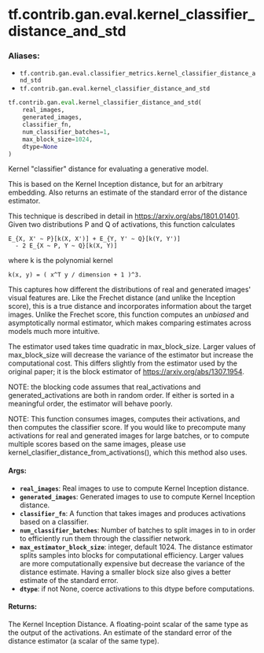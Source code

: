 <div itemscope itemtype="http://developers.google.com/ReferenceObject">
<meta itemprop="name" content="tf.contrib.gan.eval.kernel_classifier_distance_and_std" />
<meta itemprop="path" content="Stable" />
</div>

# tf.contrib.gan.eval.kernel_classifier_distance_and_std

### Aliases:

* `tf.contrib.gan.eval.classifier_metrics.kernel_classifier_distance_and_std`
* `tf.contrib.gan.eval.kernel_classifier_distance_and_std`

``` python
tf.contrib.gan.eval.kernel_classifier_distance_and_std(
    real_images,
    generated_images,
    classifier_fn,
    num_classifier_batches=1,
    max_block_size=1024,
    dtype=None
)
```

Kernel "classifier" distance for evaluating a generative model.

This is based on the Kernel Inception distance, but for an arbitrary
embedding. Also returns an estimate of the standard error of the distance
estimator.

This technique is described in detail in https://arxiv.org/abs/1801.01401.
Given two distributions P and Q of activations, this function calculates

    E_{X, X' ~ P}[k(X, X')] + E_{Y, Y' ~ Q}[k(Y, Y')]
      - 2 E_{X ~ P, Y ~ Q}[k(X, Y)]

where k is the polynomial kernel

    k(x, y) = ( x^T y / dimension + 1 )^3.

This captures how different the distributions of real and generated images'
visual features are. Like the Frechet distance (and unlike the Inception
score), this is a true distance and incorporates information about the
target images. Unlike the Frechet score, this function computes an
*unbiased* and asymptotically normal estimator, which makes comparing
estimates across models much more intuitive.

The estimator used takes time quadratic in max_block_size. Larger values of
max_block_size will decrease the variance of the estimator but increase the
computational cost. This differs slightly from the estimator used by the
original paper; it is the block estimator of https://arxiv.org/abs/1307.1954.

NOTE: the blocking code assumes that real_activations and
generated_activations are both in random order. If either is sorted in a
meaningful order, the estimator will behave poorly.

NOTE: This function consumes images, computes their activations, and then
computes the classifier score. If you would like to precompute many
activations for real and generated images for large batches, or to compute
multiple scores based on the same images, please use
kernel_clasifier_distance_from_activations(), which this method also uses.

#### Args:

* <b>`real_images`</b>: Real images to use to compute Kernel Inception distance.
* <b>`generated_images`</b>: Generated images to use to compute Kernel Inception
    distance.
* <b>`classifier_fn`</b>: A function that takes images and produces activations based
    on a classifier.
* <b>`num_classifier_batches`</b>: Number of batches to split images in to in order to
    efficiently run them through the classifier network.
* <b>`max_estimator_block_size`</b>: integer, default 1024. The distance estimator
    splits samples into blocks for computational efficiency. Larger values are
    more computationally expensive but decrease the variance of the distance
    estimate. Having a smaller block size also gives a better estimate of the
    standard error.
* <b>`dtype`</b>: if not None, coerce activations to this dtype before computations.


#### Returns:

The Kernel Inception Distance. A floating-point scalar of the same type
  as the output of the activations.
An estimate of the standard error of the distance estimator (a scalar of
  the same type).